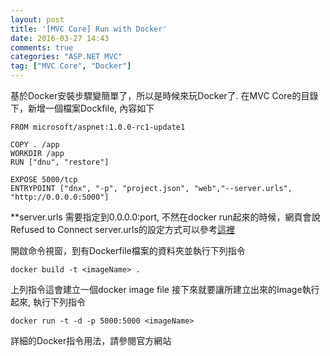 ```yaml
---
layout: post
title: '[MVC Core] Run with Docker'
date: 2016-03-27 14:43
comments: true
categories: "ASP.NET MVC"
tag: ["MVC Core", "Docker"]
---
```

基於Docker安裝步驟變簡單了，所以是時候來玩Docker了.
在MVC Core的目錄下，新增一個檔案Dockfile, 內容如下
```
FROM microsoft/aspnet:1.0.0-rc1-update1

COPY . /app
WORKDIR /app
RUN ["dnu", "restore"]

EXPOSE 5000/tcp
ENTRYPOINT ["dnx", "-p", "project.json", "web","--server.urls", "http://0.0.0.0:5000"]
```
**server.urls 需要指定到0.0.0.0:port, 不然在docker run起來的時候，網頁會說Refused to Connect
server.urls的設定方式可以參考[這裡](http://docs.asp.net/en/latest/fundamentals/servers.html)

開啟命令視窗，到有Dockerfile檔案的資料夾並執行下列指令
```
docker build -t <imageName> .
```
上列指令這會建立一個docker image file
接下來就要讓所建立出來的Image執行起來, 執行下列指令
```
docker run -t -d -p 5000:5000 <imageName>
```
詳細的Docker指令用法，請參閱官方網站
